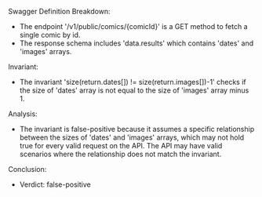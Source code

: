Swagger Definition Breakdown:
- The endpoint '/v1/public/comics/{comicId}' is a GET method to fetch a single comic by id.
- The response schema includes 'data.results' which contains 'dates' and 'images' arrays.

Invariant:
- The invariant 'size(return.dates[]) != size(return.images[])-1' checks if the size of 'dates' array is not equal to the size of 'images' array minus 1.

Analysis:
- The invariant is false-positive because it assumes a specific relationship between the sizes of 'dates' and 'images' arrays, which may not hold true for every valid request on the API. The API may have valid scenarios where the relationship does not match the invariant.

Conclusion:
- Verdict: false-positive
